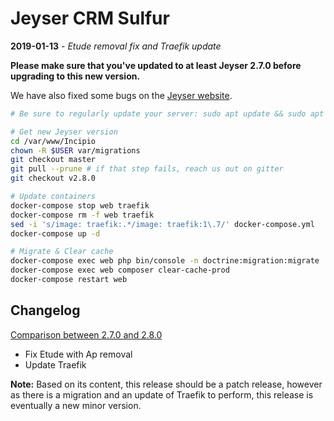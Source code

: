 # Jeyser CRM Sulfur

**2019-01-13** - _Etude removal fix and Traefik update_

**Please make sure that you've updated to at least Jeyser 2.7.0 before upgrading to this new version.**

We have also fixed some bugs on the [Jeyser website](http://jeyser-crm.n7consulting.fr/).

```bash
# Be sure to regularly update your server: sudo apt update && sudo apt dist-upgrade && sudo apt autoremove

# Get new Jeyser version
cd /var/www/Incipio
chown -R $USER var/migrations
git checkout master
git pull --prune # if that step fails, reach us out on gitter
git checkout v2.8.0

# Update containers
docker-compose stop web traefik
docker-compose rm -f web traefik
sed -i 's/image: traefik:.*/image: traefik:1\.7/' docker-compose.yml
docker-compose up -d

# Migrate & Clear cache
docker-compose exec web php bin/console -n doctrine:migration:migrate
docker-compose exec web composer clear-cache-prod
docker-compose restart web
```

## Changelog

[Comparison between 2.7.0 and 2.8.0](https://github.com/n7consulting/Incipio/compare/v2.7.0...n7consulting:v2.8.0)

- Fix Etude with Ap removal
- Update Traefik

**Note:** Based on its content, this release should be a patch release, however as there is a migration and an update of Traefik to perform, this release is eventually a new minor version.
